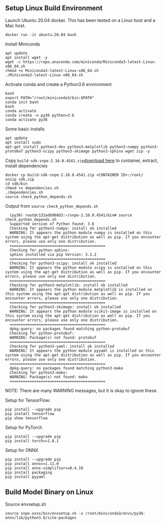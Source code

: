 ## Setup Linux Build Environment

Launch Ubuntu 20.04 docker. This has been tested on a Linux host and a Mac host. 
```
docker run -it ubuntu:20.04 bash
```
Install Miniconda
```
apt update
apt install wget -y
wget -c https://repo.anaconda.com/miniconda/Miniconda3-latest-Linux-x86_64.sh
chmod +x Miniconda3-latest-Linux-x86_64.sh
./Miniconda3-latest-Linux-x86_64.sh
```

Activate conda and create a Python3.6 environment
```
bash
export PATH="/root/miniconda3/bin:$PATH"
conda init bash
bash
conda activate
conda create -n py36 python=3.6
conda activate py36
```

Some basic installs
```
apt update
apt install sudo
apt-get install python3-dev python3-matplotlib python3-numpy python3-protobuf python3-scipy python3-skimage python3-sphinx wget zip -y
```

Copy `build-sdk-snpe-2.10.0.4541.zip`[download here](https://amdcloud-my.sharepoint.com/:u:/g/personal/rradjabi_amd_com/ESXFsYjLySpIkNNKN13XCS0ByjipY-QHqNqt94VWlh_gWw?e=qdThxl) to container, extract, install dependencies
```
docker cp build-sdk-snpe-2.10.0.4541.zip <CONTAINER ID>:/root/
unzip sdk.zip
cd sdk/bin
chmod +x dependencies.sh
./dependencies.sh
source check_python_depends.sh
```

Output from `source check_python_depends.sh`
```
  (py36) root@c132adb960d3:~/snpe-2.10.0.4541/bin# source check_python_depends.sh
  Supported version of Python found: 3.6
  Checking for python3-numpy: install ok installed
  WARNING: It appears the python module numpy is installed on this system using the apt-get distribution as well as pip. If you encounter errors, please use only one distribution.
  ===========================================
  Checking for python-sphinx:
  sphinx installed via pip Version: 3.1.2
  ===========================================
  Checking for python3-scipy: install ok installed
  WARNING: It appears the python module scipy is installed on this system using the apt-get distribution as well as pip. If you encounter errors, please use only one distribution.
  ===========================================
  Checking for python3-matplotlib: install ok installed
  WARNING: It appears the python module matplotlib is installed on this system using the apt-get distribution as well as pip. If you encounter errors, please use only one distribution.
  ===========================================
  Checking for python3-skimage: install ok installed
  WARNING: It appears the python module scikit-image is installed on this system using the apt-get distribution as well as pip. If you encounter errors, please use only one distribution.
  ===========================================
  dpkg-query: no packages found matching python-protobuf
  Checking for python-protobuf:
  WARNING: Package(s) not found: protobuf
  ===========================================
  Checking for python3-yaml: install ok installed
  WARNING: It appears the python module pyyaml is installed on this system using the apt-get distribution as well as pip. If you encounter errors, please use only one distribution.
  ===========================================
  dpkg-query: no packages found matching python3-mako
  Checking for python3-mako:
  WARNING: Package(s) not found: mako
  ===========================================
```
NOTE: There are many WARNING messages, but it is okay to ignore these.

Setup for TensorFlow:
```
pip install --upgrade pip
pip install tensorflow
pip show tensorflow
```

Setup for PyTorch
```
pip install --upgrade pip
pip install torch==1.8.1
```

Setup for ONNX
```
pip install --upgrade pip
pip install onnx==1.11.0
pip install onnx-simplifier==0.4.10
pip install packaging
pip install pyyaml
```

## Build Model Binary on Linux

Source envsetup.sh
```
source snpe-xxxx/bin/envsetup.sh -o /root/miniconda3/envs/py36-onnx/lib/python3.6/site-packages
```

